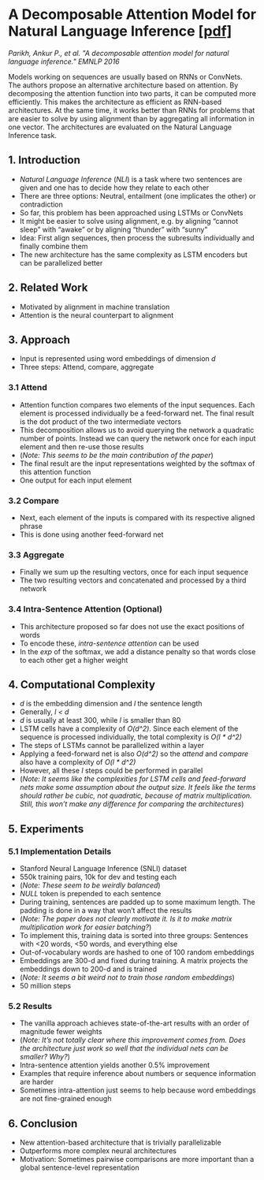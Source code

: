 # A Decomposable Attention Model for Natural Language Inference [[pdf]](https://aclweb.org/anthology/D16-1244)

*Parikh, Ankur P., et al. "A decomposable attention model for natural language inference." EMNLP 2016*

Models working on sequences are usually based on RNNs or ConvNets.
The authors propose an alternative architecture based on attention.
By decomposing the attention function into two parts, it can be computed more efficiently.
This makes the architecture as efficient as RNN-based architectures.
At the same time, it works better than RNNs for problems that are easier to solve by using alignment than by aggregating all information in one vector.
The architectures are evaluated on the Natural Language Inference task.

## 1. Introduction

* *Natural Language Inference* (*NLI*) is a task where two sentences are given and one has to decide how they relate to each other
* There are three options: Neutral, entailment (one implicates the other) or contradiction
* So far, this problem has been approached using LSTMs or ConvNets
* It might be easier to solve using alignment, e.g. by aligning “cannot sleep” with “awake” or by aligning “thunder” with “sunny"
* Idea: First align sequences, then process the subresults individually and finally combine them
* The new architecture has the same complexity as LSTM encoders but can be parallelized better

## 2. Related Work

* Motivated by alignment in machine translation
* Attention is the neural counterpart to alignment

## 3. Approach

* Input is represented using word embeddings of dimension *d*
* Three steps: Attend, compare, aggregate

### 3.1 Attend

* Attention function compares two elements of the input sequences. Each element is processed individually be a feed-forward net. The final result is the dot product of the two intermediate vectors
* This decomposition allows us to avoid querying the network a quadratic number of points. Instead we can query the network once for each input element and then re-use those results
* (*Note: This seems to be the main contribution of the paper*)
* The final result are the input representations weighted by the softmax of this attention function
* One output for each input element

### 3.2 Compare

* Next, each element of the inputs is compared with its respective aligned phrase
* This is done using another feed-forward net

### 3.3 Aggregate

* Finally we sum up the resulting vectors, once for each input sequence
* The two resulting vectors and concatenated and processed by a third network

### 3.4 Intra-Sentence Attention (Optional)

* This architecture proposed so far does not use the exact positions of words
* To encode these, *intra-sentence attention* can be used
* In the *exp* of the softmax, we add a distance penalty so that words close to each other get a higher weight

## 4. Computational Complexity

* *d* is the embedding dimension and *l* the sentence length
* Generally, *l < d*
* *d* is usually at least 300, while *l* is smaller than 80
* LSTM cells have a complexity of *O(d^2)*. Since each element of the sequence is processed individually, the total complexity is *O(l \* d^2)*
* The steps of LSTMs cannot be parallelized within a layer
* Applying a feed-forward net is also *O(d^2)* so the *attend* and *compare* also have a complexity of *O(l \* d^2)*
* However, all these *l* steps could be performed in parallel
* (*Note: It seems like the complexities for LSTM cells and feed-forward nets make some assumption about the output size. It feels like the terms should rather be cubic, not quadratic, because of matrix multiplication. Still, this won’t make any difference for comparing the architectures*)

## 5. Experiments

### 5.1 Implementation Details

* Stanford Neural Language Inference (SNLI) dataset
* 550k training pairs, 10k for dev and testing each
* (*Note: These seem to be weirdly balanced*)
* *NULL* token is prepended to each sentence
* During training, sentences are padded up to some maximum length. The padding is done in a way that won’t affect the results
* (*Note: The paper does not clearly motivate it. Is it to make matrix multiplication work for easier batching?*)
* To implement this, training data is sorted into three groups: Sentences with <20 words, <50 words, and everything else
* Out-of-vocabulary words are hashed to one of 100 random embeddings
* Embeddings are 300-d and fixed during training. A matrix projects the embeddings down to 200-d and is trained
* (*Note: It seems a bit weird not to train those random embeddings*)
* 50 million steps

### 5.2 Results

* The vanilla approach achieves state-of-the-art results with an order of magnitude fewer weights
* (*Note: It’s not totally clear where this improvement comes from. Does the architecture just work so well that the individual nets can be smaller? Why?*)
* Intra-sentence attention yields another 0.5% improvement
* Examples that require inference about numbers or sequence information are harder
* Sometimes intra-attention just seems to help because word embeddings are not fine-grained enough

## 6. Conclusion

* New attention-based architecture that is trivially parallelizable
* Outperforms more complex neural architectures
* Motivation: Sometimes pairwise comparisons are more important than a global sentence-level representation
